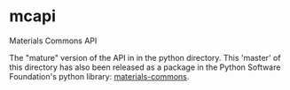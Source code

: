 # mcapi
Materials Commons API

The "mature" version of the API in in the python directory. This 'master' of this directory
has also been released as a package in the Python Software
Foundation's python library: [materials-commons](https://pypi.python.org/pypi/materials-commons).
